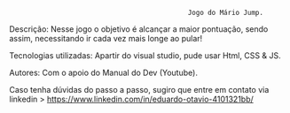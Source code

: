                                                  Jogo do Mário Jump.
Descrição: Nesse jogo o objetivo é alcançar a maior pontuação, sendo assim, necessitando ir cada vez mais longe ao pular!

 Tecnologias utilizadas: Apartir do visual studio, pude usar Html, CSS & JS.
 
 Autores: Com o apoio do Manual do Dev (Youtube).
 
 Caso tenha dúvidas do passo a passo, sugiro que entre em contato via linkedin > https://www.linkedin.com/in/eduardo-otavio-4101321bb/

